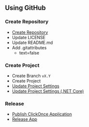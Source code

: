 ## Using GitHub

### Create Repository
- [Create Repository](Create-Repository.md)
- Update LICENSE
- Update README.md
- Add .gitattributes
  - text=false

### Create Project
- Create Branch `vX.Y`
- Create Project
- [Update Project Settings](Project-Settings.md)
- [Update Project Settings (.NET Core)](Project-Settings-NetCore.md)

### Release
- [Publish ClickOnce Application](https://github.com/sakapon/Tools/blob/master/Publish.md)
- [Release App](Release.md)
